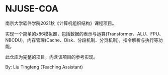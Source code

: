 # NJUSE-COA
南京大学软件学院2021秋《计算机组织结构》课程项目。

实现一个简单的x86模拟器，包括数据的表示与运算(Transformer、ALU、FPU、NBCDU)，内存管理(Cache、Disk、分段机制、分页机制)，指令解析与执行等功能。

此仓库为完整的项目，内含该项目的参考实现。

By: Liu Tingfeng (Teaching Assistant)